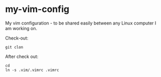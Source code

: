 my-vim-config
=============

My vim configuration - to be shared easily between any Linux computer I am working on.

Check-out:
 
    git clon

After check out:

    cd
    ln -s .vim/.vimrc .vimrc

